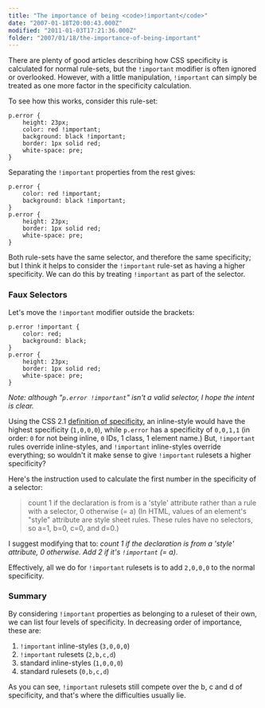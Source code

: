 ```yaml
---
title: "The importance of being <code>!important</code>"
date: "2007-01-18T20:00:43.000Z"
modified: "2011-01-03T17:21:36.000Z"
folder: "2007/01/18/the-importance-of-being-important"
---
```


There are plenty of good articles describing how CSS specificity is calculated for normal rule-sets, but the `!important` modifier is often ignored or overlooked. However, with a little manipulation, `!important` can simply be treated as one more factor in the specificity calculation.

To see how this works, consider this rule-set:

    p.error {
        height: 23px;
        color: red !important;
        background: black !important;
        border: 1px solid red;
        white-space: pre;
    }

Separating the `!important` properties from the rest gives:

    p.error {
        color: red !important;
        background: black !important;
    }
    p.error {
        height: 23px;
        border: 1px solid red;
        white-space: pre;
    }

Both rule-sets have the same selector, and therefore the same specificity; but I think it helps to consider the `!important` rule-set as having a higher specificity. We can do this by treating `!important` as part of the selector.

### Faux Selectors

Let's move the `!important` modifier outside the brackets:

    p.error !important {
        color: red;
        background: black;
    }
    p.error {
        height: 23px;
        border: 1px solid red;
        white-space: pre;
    }

_Note: although "`p.error !important`" isn't a valid selector, I hope the intent is clear._

Using the CSS 2.1 [definition of specificity](http://www.w3.org/TR/CSS21/cascade.html#specificity), an inline-style would have the highest specificity (`1,0,0,0`), while `p.error` has a specificity of `0,0,1,1` (in order: `0` for not being inline, `0` IDs, 1 class, 1 element name.) But, `!important` rules override inline-styles, and `!important` inline-styles override everything; so wouldn't it make sense to give `!important` rulesets a higher specificity?

Here's the instruction used to calculate the first number in the specificity of a selector:

> count 1 if the declaration is from is a 'style' attribute rather than a rule with a selector, 0 otherwise (= a) (In HTML, values of an element's "style" attribute are style sheet rules. These rules have no selectors, so a=1, b=0, c=0, and d=0.)

I suggest modifying that to: _count 1 if the declaration is from a 'style' attribute, 0 otherwise. Add 2 if it's `!important` (= a)_.

Effectively, all we do for `!important` rulesets is to add `2,0,0,0` to the normal specificity.

### Summary

By considering `!important` properties as belonging to a ruleset of their own, we can list four levels of specificity. In decreasing order of importance, these are:

1.  `!important` inline-styles (`3,0,0,0`)
2.  `!important` rulesets (`2,b,c,d`)
3.  standard inline-styles (`1,0,0,0`)
4.  standard rulesets (`0,b,c,d`)

As you can see, `!important` rulesets still compete over the b, c and d of specificity, and that's where the difficulties usually lie.
